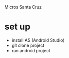 Micros Santa Cruz 

# set up 
- install AS (Android Studio)
- git clone project
- run android project
